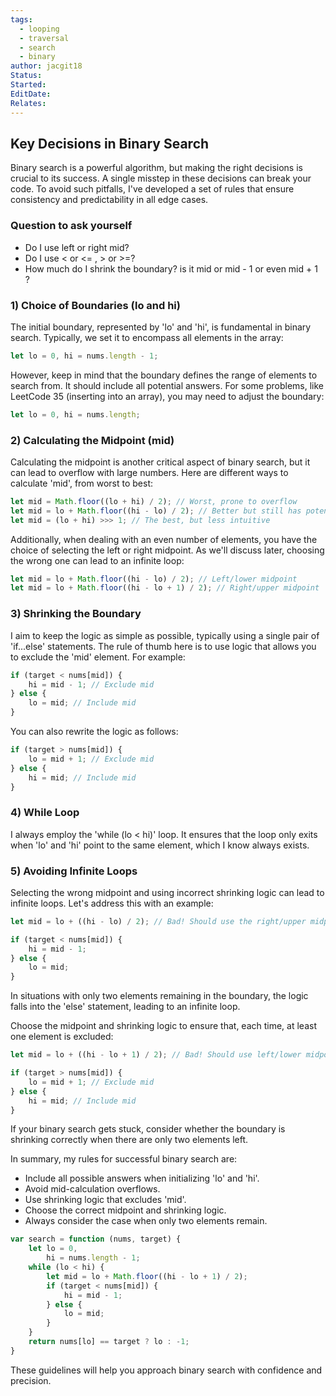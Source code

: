 ```yaml
---
tags:
  - looping
  - traversal
  - search
  - binary
author: jacgit18
Status: 
Started: 
EditDate: 
Relates:
---
```

## Key Decisions in Binary Search

Binary search is a powerful algorithm, but making the right decisions is crucial to its success. A single misstep in these decisions can break your code. To avoid such pitfalls, I've developed a set of rules that ensure consistency and predictability in all edge cases.

### Question to ask yourself
- Do I use left or right mid? 
- Do I use < or <= , > or >=? 
- How much do I shrink the boundary? is it mid or mid - 1 or even mid + 1 ? 


### 1) Choice of Boundaries (lo and hi)

The initial boundary, represented by 'lo' and 'hi', is fundamental in binary search. Typically, we set it to encompass all elements in the array:

```javascript
let lo = 0, hi = nums.length - 1;
```

However, keep in mind that the boundary defines the range of elements to search from. It should include all potential answers. For some problems, like LeetCode 35 (inserting into an array), you may need to adjust the boundary:

```javascript
let lo = 0, hi = nums.length;
```

### 2) Calculating the Midpoint (mid)

Calculating the midpoint is another critical aspect of binary search, but it can lead to overflow with large numbers. Here are different ways to calculate 'mid', from worst to best:

```javascript
let mid = Math.floor((lo + hi) / 2); // Worst, prone to overflow
let mid = lo + Math.floor((hi - lo) / 2); // Better but still has potential issues
let mid = (lo + hi) >>> 1; // The best, but less intuitive
```

Additionally, when dealing with an even number of elements, you have the choice of selecting the left or right midpoint. As we'll discuss later, choosing the wrong one can lead to an infinite loop:

```javascript
let mid = lo + Math.floor((hi - lo) / 2); // Left/lower midpoint
let mid = lo + Math.floor((hi - lo + 1) / 2); // Right/upper midpoint
```

### 3) Shrinking the Boundary

I aim to keep the logic as simple as possible, typically using a single pair of 'if...else' statements. The rule of thumb here is to use logic that allows you to exclude the 'mid' element. For example:

```javascript
if (target < nums[mid]) {
    hi = mid - 1; // Exclude mid
} else {
    lo = mid; // Include mid
}
```

You can also rewrite the logic as follows:

```javascript
if (target > nums[mid]) {
    lo = mid + 1; // Exclude mid
} else {
    hi = mid; // Include mid
}
```

### 4) While Loop

I always employ the 'while (lo < hi)' loop. It ensures that the loop only exits when 'lo' and 'hi' point to the same element, which I know always exists.

### 5) Avoiding Infinite Loops

Selecting the wrong midpoint and using incorrect shrinking logic can lead to infinite loops. Let's address this with an example:

```javascript
let mid = lo + ((hi - lo) / 2); // Bad! Should use the right/upper midpoint

if (target < nums[mid]) {
    hi = mid - 1;
} else {
    lo = mid;
}
```

In situations with only two elements remaining in the boundary, the logic falls into the 'else' statement, leading to an infinite loop.

Choose the midpoint and shrinking logic to ensure that, each time, at least one element is excluded:

```javascript
let mid = lo + ((hi - lo + 1) / 2); // Bad! Should use left/lower midpoint

if (target > nums[mid]) {
    lo = mid + 1; // Exclude mid
} else {
    hi = mid; // Include mid
}
```

If your binary search gets stuck, consider whether the boundary is shrinking correctly when there are only two elements left.

In summary, my rules for successful binary search are:

- Include all possible answers when initializing 'lo' and 'hi'.
- Avoid mid-calculation overflows.
- Use shrinking logic that excludes 'mid'.
- Choose the correct midpoint and shrinking logic.
- Always consider the case when only two elements remain.

```javascript
var search = function (nums, target) {
    let lo = 0,
        hi = nums.length - 1;
    while (lo < hi) {
        let mid = lo + Math.floor((hi - lo + 1) / 2);
        if (target < nums[mid]) {
            hi = mid - 1;
        } else {
            lo = mid;
        }
    }
    return nums[lo] == target ? lo : -1;
}
```

These guidelines will help you approach binary search with confidence and precision.